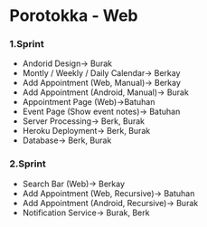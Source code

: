 # Porotokka - Web

### 1.Sprint

- Andorid Design-> Burak 
- Montly / Weekly / Daily Calendar-> Berkay
- Add Appointment (Web, Manual)-> Berkay
- Add Appointment (Android, Manual)-> Burak
- Appointment Page (Web)->Batuhan
- Event Page (Show event notes)-> Batuhan
- Server Processing-> Berk, Burak
- Heroku Deployment-> Berk, Burak
- Database-> Berk, Burak

### 2.Sprint

- Search Bar (Web)-> Berkay
- Add Appointment (Web, Recursive)-> Batuhan
- Add Appointment (Android, Recursive)-> Burak
- Notification Service-> Burak, Berk